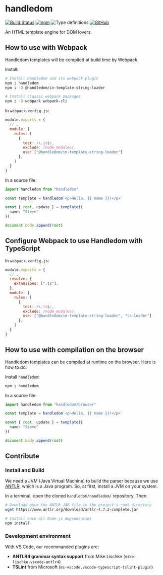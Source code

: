 # handledom

[![Build Status](https://travis-ci.com/paroi-tech/handledom.svg?branch=master)](https://travis-ci.com/paroi-tech/handledom)
[![npm](https://img.shields.io/npm/dm/handledom)](https://www.npmjs.com/package/handledom)
![Type definitions](https://img.shields.io/npm/types/handledom)
[![GitHub](https://img.shields.io/github/license/paroi-tech/handledom)](https://github.com/paroi-tech/handledom)

An HTML template engine for DOM lovers.

## How to use with Webpack

Handledom templates will be compiled at build time by Webpack.

Install:

```sh
# Install Handledom and its webpack plugin
npm i handledom
npm i -D @handledom/in-template-string-loader

# Install classic webpack packages
npm i -D webpack webpack-cli
```

In `webpack.config.js`:

```js
module.exports = {
  // …
  module: {
    rules: [
      {
        test: /\.js$/,
        exclude: /node_modules/,
        use: ["@handledom/in-template-string-loader"]
      },
    ]
  }
}
```

In a source file:

```ts
import handledom from "handledom"

const template = handledom`<p>Hello, {{ name }}!</p>`

const { root, update } = template({
  name: "Steve"
})

document.body.append(root)
```

## Configure Webpack to use Handledom with TypeScript

In `webpack.config.js`:

```js
module.exports = {
  // …
  resolve: {
    extensions: [".ts"],
  },
  module: {
    rules: [
      {
        test: /\.ts$/,
        exclude: /node_modules/,
        use: ["@handledom/in-template-string-loader", "ts-loader"]
      },
    ]
  }
}
```

## How to use with compilation on the browser

Handledom templates can be compiled at runtime on the browser. Here is how to do:

Install `handledom`:

```sh
npm i handledom
```

In a source file:

```ts
import handledom from "handledom/browser"

const template = handledom`<p>Hello, {{ name }}!</p>`

const { root, update } = template({
  name: "Steve"
})

document.body.append(root)
```

## Contribute

### Install and Build

We need a JVM (Java Virtual Machine) to build the parser because we use [ANTLR](https://www.antlr.org/), which is a Java program. So, at first, install a JVM on your system.

In a terminal, open the cloned `handledom/handledom/` repository. Then:

```sh
# Download once the ANTLR JAR file in the project's root directory
wget https://www.antlr.org/download/antlr-4.7.2-complete.jar

# Install once all Node.js dependencies
npm install
```

### Development environment

With VS Code, our recommanded plugins are:

- **ANTLR4 grammar syntax support** from Mike Lischke (`mike-lischke.vscode-antlr4`)
- **TSLint** from Microsoft (`ms-vscode.vscode-typescript-tslint-plugin`)
